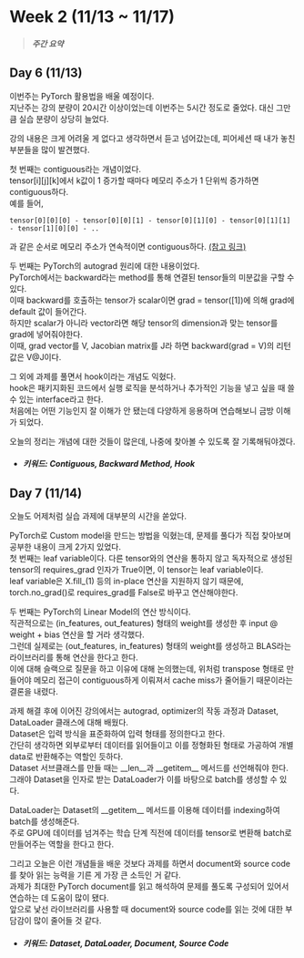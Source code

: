 Week 2 (11/13 ~ 11/17)
===
>  ##### 주간 요약
>   

Day 6 (11/13)
---
이번주는 PyTorch 활용법을 배울 예정이다.  
지난주는 강의 분량이 20시간 이상이었는데 이번주는 5시간 정도로 줄었다. 대신 그만큼 실습 분량이 상당히 늘었다.  

강의 내용은 크게 어려울 게 없다고 생각하면서 듣고 넘어갔는데, 피어세션 때 내가 놓친 부분들을 많이 발견했다.  

첫 번째는 contiguous라는 개념이었다.  
tensor[i][j][k]에서 k값이 1 증가할 때마다 메모리 주소가 1 단위씩 증가하면 contiguous하다.  
예를 들어,  
```
tensor[0][0][0] - tensor[0][0][1] - tensor[0][1][0] - tensor[0][1][1] - tensor[1][0][0] - .. 
```
과 같은 순서로 메모리 주소가 연속적이면 contiguous하다. [(참고 링크)](https://jimmy-ai.tistory.com/122)  

두 번째는 PyTorch의 autograd 원리에 대한 내용이었다.  
PyTorch에서는 backward라는 method를 통해 연결된 tensor들의 미분값을 구할 수 있다.  
이때 backward를 호출하는 tensor가 scalar이면 grad = tensor([1])에 의해 grad에 default 값이 들어간다.  
하지만 scalar가 아니라 vector라면 해당 tensor의 dimension과 맞는 tensor를 grad에 넣어줘야한다.  
이때, grad vector를 V, Jacobian matrix를 J라 하면 backward(grad = V)의 리턴값은 V@J이다.  

그 외에 과제를 풀면서 hook이라는 개념도 익혔다.  
hook은 패키지화된 코드에서 실행 로직을 분석하거나 추가적인 기능을 넣고 싶을 때 쓸 수 있는 interface라고 한다.  
처음에는 어떤 기능인지 잘 이해가 안 됐는데 다양하게 응용하며 연습해보니 금방 이해가 되었다.  

오늘의 정리는 개념에 대한 것들이 많은데, 나중에 찾아볼 수 있도록 잘 기록해둬야겠다.  

+ ##### 키워드: Contiguous, Backward Method, Hook

Day 7 (11/14)
---
오늘도 어제처럼 실습 과제에 대부분의 시간을 쏟았다.  

PyTorch로 Custom model을 만드는 방법을 익혔는데, 문제를 풀다가 직접 찾아보며 공부한 내용이 크게 2가지 있었다.  
첫 번째는 leaf variable이다. 다른 tensor와의 연산을 통하지 않고 독자적으로 생성된 tensor의 requires_grad 인자가 True이면, 이 tensor는 leaf variable이다.  
leaf variable은 X.fill_(1) 등의 in-place 연산을 지원하지 않기 때문에, torch.no_grad()로 requires_grad를 False로 바꾸고 연산해야한다.  

두 번째는 PyTorch의 Linear Model의 연산 방식이다.  
직관적으로는 (in_features, out_features) 형태의 weight를 생성한 후 input @ weight + bias 연산을 할 거라 생각했다.  
그런데 실제로는 (out_features, in_features) 형태의 weight를 생성하고 BLAS라는 라이브러리를 통해 연산을 한다고 한다.  
이에 대해 슬랙으로 질문을 하고 이유에 대해 논의했는데, 위처럼 transpose 형태로 만들어야 메모리 접근이 contiguous하게 이뤄져서 cache miss가 줄어들기 때문이라는 결론을 내렸다.  

과제 해결 후에 이어진 강의에서는 autograd, optimizer의 작동 과정과 Dataset, DataLoader 클래스에 대해 배웠다.  
Dataset은 입력 방식을 표준화하여 입력 형태를 정의한다고 한다.  
간단히 생각하면 외부로부터 데이터를 읽어들이고 이를 정형화된 형태로 가공하여 개별 data로 반환해주는 역할인 듯하다.  
Dataset 서브클래스를 만들 때는 \_\_len\_\_과 \_\_getitem\_\_ 메서드를 선언해줘야 한다.  
그래야 Dataset을 인자로 받는 DataLoader가 이를 바탕으로 batch를 생성할 수 있다.  

DataLoader는 Dataset의 \_\_getitem\_\_ 메서드를 이용해 데이터를 indexing하여 batch를 생성해준다.  
주로 GPU에 데이터를 넘겨주는 학습 단계 직전에 데이터를 tensor로 변환해 batch로 만들어주는 역할을 한다고 한다.  

그리고 오늘은 이런 개념들을 배운 것보다 과제를 하면서 document와 source code를 찾아 읽는 능력을 기른 게 가장 큰 소득인 거 같다.  
과제가 최대한 PyTorch document를 읽고 해석하여 문제를 풀도록 구성되어 있어서 연습하는 데 도움이 많이 됐다.  
앞으로 낯선 라이브러리를 사용할 때 document와 source code를 읽는 것에 대한 부담감이 많이 줄어들 것 같다.  

+ ##### 키워드: Dataset, DataLoader, Document, Source Code
